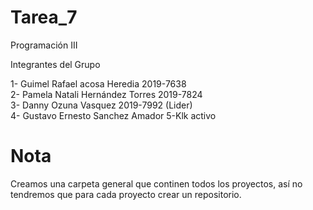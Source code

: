 # Tarea_7
Programación III 

 Integrantes del Grupo
 
 1- Guimel Rafael acosa Heredia 2019-7638 <br>
 2- Pamela Natali Hernández Torres 2019-7824 <br>
 3- Danny Ozuna Vasquez 2019-7992 (Lider) <br>
 4- Gustavo Ernesto Sanchez Amador
 5-Klk activo
 
 # Nota 
 Creamos una carpeta general que continen todos los proyectos, así no tendremos que para cada proyecto crear un repositorio.
